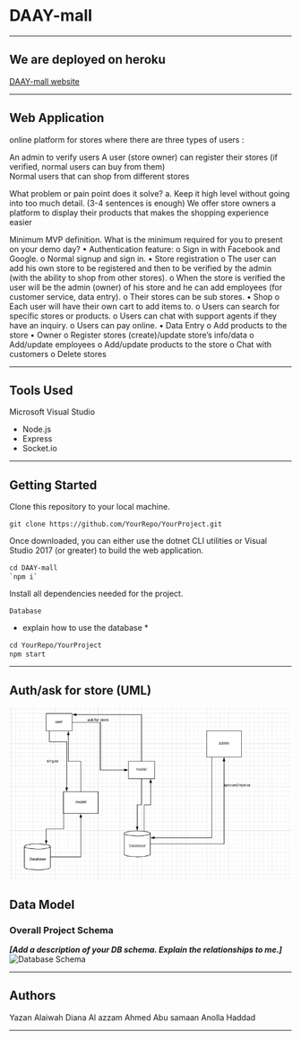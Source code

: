 # DAAY-mall

---

## We are deployed on heroku

[DAAY-mall website](https://daay-mall.herokuapp.com/)

---

## Web Application

online platform for stores where there are three types of users :

An admin to verify users
A user (store owner) can register their stores (if verified, normal users can buy from them)  
 Normal users that can shop from different stores

What problem or pain point does it solve? a. Keep it high level without going into too much detail. (3-4 sentences is enough)
We offer store owners a platform to display their products that makes the shopping experience easier

Minimum MVP definition.
What is the minimum required for you to present on your demo day?
• Authentication feature:
o Sign in with Facebook and Google.
o Normal signup and sign in.
• Store registration
o The user can add his own store to be registered and then to be verified by the admin (with the ability to shop from other stores).
o When the store is verified the user will be the admin (owner) of his store and he can add employees (for customer service, data entry).
o Their stores can be sub stores.
• Shop
o Each user will have their own cart to add items to.
o Users can search for specific stores or products.
o Users can chat with support agents if they have an inquiry.
o Users can pay online.
• Data Entry
o Add products to the store
• Owner
o Register stores (create)/update store’s info/data
o Add/update employees
o Add/update products to the store
o Chat with customers
o Delete stores

---

## Tools Used

Microsoft Visual Studio

- Node.js
- Express
- Socket.io

---

## Getting Started

Clone this repository to your local machine.

```
git clone https://github.com/YourRepo/YourProject.git
```

Once downloaded, you can either use the dotnet CLI utilities or Visual Studio 2017 (or greater) to build the web application.

```
cd DAAY-mall
`npm i`
```

Install all dependencies needed for the project.

```
Database
```

- explain how to use the database \*

```
cd YourRepo/YourProject
npm start
```

---

<!-- ## Usage

***[Provide some images of your app that shows how it can be used with brief description as title]***

### Overview of Recent Posts

![Overview of Recent Posts](https://via.placeholder.com/500x250)

### Creating a Post

![Post Creation](https://via.placeholder.com/500x250)

### Enriching a Post

![Enriching Post](https://via.placeholder.com/500x250)

### Viewing Post Details

![Details of Post](https://via.placeholder.com/500x250)

---------------------------

## Data Flow (Frontend, Backend, REST API)

***[Add a clean and clear explanation of what the data flow is. Walk me through it.]***
![Data Flow Diagram](/assets/img/Flowchart.png)

--------------------------- -->

## Auth/ask for store (UML)

![auth](/assets/umlauth.PNG)

## Data Model

### Overall Project Schema

**_[Add a description of your DB schema. Explain the relationships to me.]_**
![Database Schema](/assets/img/ERD.png)

---

## Authors

Yazan Alaiwah
Diana Al azzam
Ahmed Abu samaan
Anolla Haddad

---
